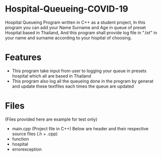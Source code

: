 # Hospital-Queueing-COVID-19
Hospital Queueing Program written in C++ as a student project, In this program you can add your Name Surname and Age in queue of preset Hospital based in Thailand, And this program shall provide log file in ".txt" in your name and surname according to your hispital of choosing.

# Features
- This program take input from user to logging your queue in presets hospital which all are based in Thailand
- This program also log all the queueing done in the program by generat and update these textfiles each times the queue are updated

# Files
(Files provided here are example for test only)
- main.cpp (Project file in C++)
Below are header and their respective source files (.h + .cpp)
- function
- hospital
- errorexception

